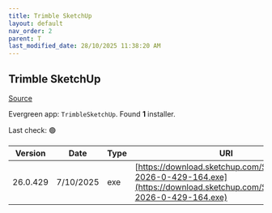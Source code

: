 ```yaml
---
title: Trimble SketchUp
layout: default
nav_order: 2
parent: T
last_modified_date: 28/10/2025 11:38:20 AM
---
```


## Trimble SketchUp

[Source](https://help.sketchup.com/en/sketchup/performing-silent-install-sketchup)

Evergreen app: `TrimbleSketchUp`. Found **1** installer.

Last check: 🟢

| Version  | Date      | Type | URI                                                                                                                            |
| -------- | --------- | ---- | ------------------------------------------------------------------------------------------------------------------------------ |
| 26.0.429 | 7/10/2025 | exe  | [https://download.sketchup.com/SketchUpFull-2026-0-429-164.exe](https://download.sketchup.com/SketchUpFull-2026-0-429-164.exe) |
